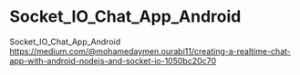 # Socket_IO_Chat_App_Android
Socket_IO_Chat_App_Android   https://medium.com/@mohamedaymen.ourabi11/creating-a-realtime-chat-app-with-android-nodejs-and-socket-io-1050bc20c70
